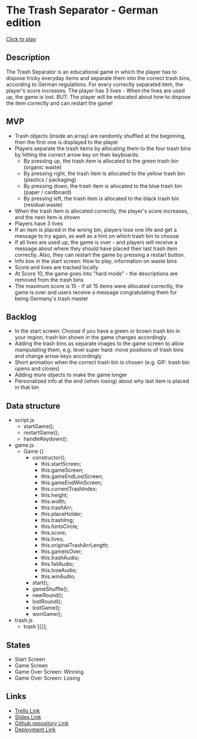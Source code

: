 # The Trash Separator - German edition

[Click to play](https://lisadur.github.io/the-trash-separator/)

## Description

The Trash Separator is an educational game in which the player has to dispose tricky everyday items and separate them into the correct trash bins, according to German regulations. For every correctly separated item, the player's score increases. The player has 3 lives - When the lives are used up, the game is lost. BUT: The player will be educated about how to dispose the item correctly and can restart the game!

## MVP

- Trash objects (inside an array) are randomly shuffled at the beginning, then the first one is displayed to the player
- Players separate the trash items by allocating them to the four trash bins by hitting the correct arrow key on their keyboards:
  - By pressing up, the trash item is allocated to the green trash bin (organic waste)
  - By pressing right, the trash item is allocated to the yellow trash bin (plastics / packaging)
  - By pressing down, the trash item is allocated to the blue trash bin (paper / cardboard)
  - By pressing left, the trash item is allocated to the black trash bin (residual waste)
- When the trash item is allocated correctly, the player's score increases, and the next item is shown
- Players have 3 lives
- If an item is placed in the wrong bin, players lose one life and get a message to try again, as well as a hint on which trash bin to choose
- If all lives are used up, the game is over - and players will receive a message about where they should have placed their last trash item correctly. Also, they can restart the game by pressing a restart button.
- Info box in the start screen: How to play, information on waste bins
- Score and lives are tracked locally
- At Score 10, the game goes into "hard mode" - the descriptions are removed from the trash bins
- The maximum score is 15 - if all 15 items were allocated correctly, the game is over and users receive a message congratulating them for being Germany's trash master

## Backlog

- In the start screen: Choose if you have a green or brown trash bin in your region, trash bin shown in the game changes accordingly
- Adding the trash bins as separate images to the game screen to allow manipulating them, e.g. level super hard: move positions of trash bins and change arrow keys accordingly
- Short animation when the correct trash bin is chosen (e.g. GIF: trash bin opens and closes)
- Adding more objects to make the game longer
- Personalized info at the end (when losing) about why last item is placed in that bin

## Data structure

- script.js
  - startGame();
  - restartGame();
  - handleKeydown();
- game.js
  - Game {}
    - constructor();
      - this.startScreen;
      - this.gameScreen;
      - this.gameEndLostScreen;
      - this.gameEndWinScreen;
      - this.currentTrashIndex;
      - this.height;
      - this.width;
      - this.trashArr;
      - this.placeHolder;
      - this.trashImg;
      - this.hintsCircle;
      - this.score;
      - this.lives;
      - this.originalTrashArrLength;
      - this.gameIsOver;
      - this.trashAudio;
      - this.failAudio;
      - this.loseAudio;
      - this.winAudio;
    - start();
    - gameShuffle();
    - newRound();
    - lostRound();
    - lostGame();
    - wonGame();
- trash.js
  - trash [{}];

## States

- Start Screen
- Game Screen
- Game Over Screen: Winning
- Game Over Screen: Losing

## Links

- [Trello Link](https://trello.com/b/BZtx731b/project-the-trash-separator)
- [Slides Link](https://docs.google.com/presentation/d/1usc2Vq_osVqzSkqu9MFdPV4W6kLMnrwa5BM6Wp5dupo/edit?usp=sharing)
- [Github repository Link](https://github.com/lisadur/the-trash-separator)
- [Deployment Link](https://lisadur.github.io/the-trash-separator/)
